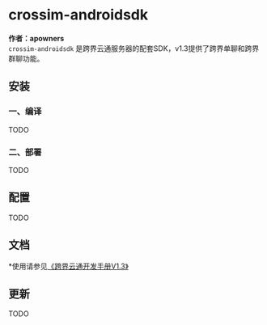 ﻿# crossim-androidsdk
**作者：apowners**  
`crossim-androidsdk` 是跨界云通服务器的配套SDK，v1.3提供了跨界单聊和跨界群聊功能。
## 安装
### 一、编译  
TODO
### 二、部署
TODO
## 配置
TODO
## 文档
*使用请参见[《跨界云通开发手册V1.3》](https://github.com/OpenBPI/crossim-androidsdk/doc/跨界云通开发手册V1.3.docx)  
## 更新
TODO  

